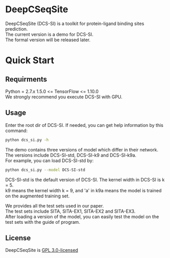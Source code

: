 # DeepCSeqSite
DeepCSeqSite (DCS-SI) is a toolkit for protein-ligand binding sites prediction.<br>
The current version is a demo for DCS-SI.<br>
The formal version will be released later.<br>

# Quick Start
## Requirments
Python = 2.7.x
1.5.0 <= TensorFlow <= 1.10.0<br>
We strongly recommend you execute DCS-SI with GPU.
## Usage
Enter the root dir of DCS-SI. If needed, you can get help information by this command:
```bash
python dcs_si.py -h
```
The demo contains three versions of model which differ in their network.<br>
The versions include DCS-SI-std, DCS-SI-k9 and DCS-SI-k9a.<br>
For example, you can load DCS-SI-std by:
```bash
python dcs_si.py --model DCS-SI-std
```
DCS-SI-std is the default version of DCS-SI. The kernel width in DCS-SI is k = 5.<br>
k9 means the kernel width k = 9, and 'a' in k9a means the model is trained on the augmented training set.<br>

We provides all the test sets used in our paper.<br>
The test sets include SITA, SITA-EX1, SITA-EX2 and SITA-EX3.<br>
After loading a version of the model, you can easily test the model on the test sets with the guide of program. 
## License
DeepCSeqSite is [GPL 3.0-licensed](https://github.com/yfCuiFaith/DeepCSeqSite/blob/master/LICENSE)
